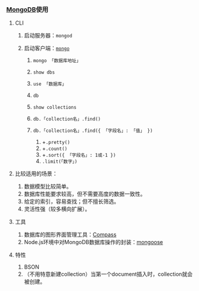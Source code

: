 ### [MongoDB](https://github.com/mongodb/mongo)使用
1. CLI

    1. 启动服务器：`mongod`
    2. 启动客户端：[`mongo`](https://docs.mongodb.com/manual/reference/method/)

        1. `mongo 「数据库地址」`
        2. `show dbs`
        3. `use 「数据库」`
        4. `db`
        5. `show collections`
        6. `db.「collection名」.find()`
        7. `db.「collection名」.find({ 「字段名」: 「值」 })`

            1. +`.pretty()`
            2. +`.count()`
            3. +`.sort({ 「字段名」: 1或-1 })`
            4. `.limit(「数字」)`
2. 比较适用的场景：

    1. 数据模型比较简单。
    2. 数据库性能要求较高，但不需要高度的数据一致性。
    3. 给定的索引，容易查找；但不擅长筛选。
    4. 灵活性强（较多横向扩展）。
3. 工具

    1. 数据库的图形界面管理工具：[Compass](https://www.mongodb.com/download-center/compass)
    2. Node.js环境中对MongoDB数据库操作的封装：[mongoose](https://github.com/Automattic/mongoose)
4. 特性

    1. BSON
    2. （不用特意新建collection）当第一个document插入时，collection就会被创建。
